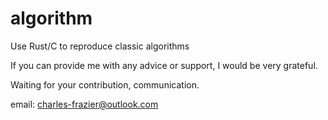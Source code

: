 # algorithm

Use Rust/C to reproduce classic algorithms

If you can provide me with any advice or support, I would be very grateful.

Waiting for your contribution, communication.

email: <charles-frazier@outlook.com>

